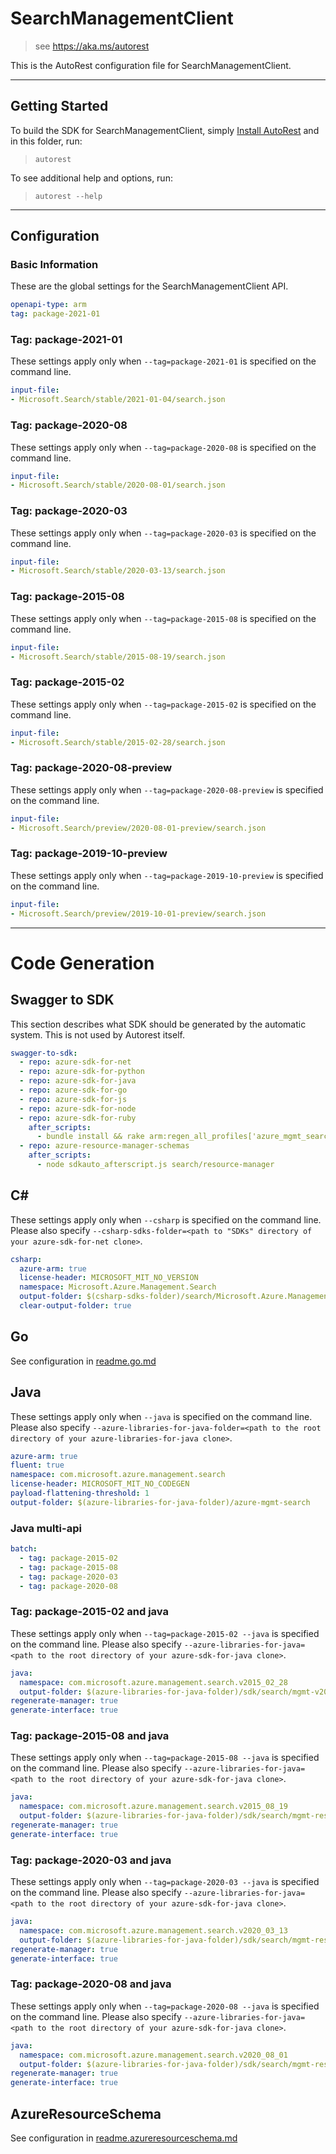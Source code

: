 # SearchManagementClient

> see https://aka.ms/autorest

This is the AutoRest configuration file for SearchManagementClient.



---
## Getting Started
To build the SDK for SearchManagementClient, simply [Install AutoRest](https://aka.ms/autorest/install) and in this folder, run:

> `autorest`

To see additional help and options, run:

> `autorest --help`
---

## Configuration



### Basic Information
These are the global settings for the SearchManagementClient API.

``` yaml
openapi-type: arm
tag: package-2021-01
```
### Tag: package-2021-01

These settings apply only when `--tag=package-2021-01` is specified on the command line.
``` yaml $(tag) == 'package-2021-01'
input-file:
- Microsoft.Search/stable/2021-01-04/search.json
```

### Tag: package-2020-08

These settings apply only when `--tag=package-2020-08` is specified on the command line.
``` yaml $(tag) == 'package-2020-08'
input-file:
- Microsoft.Search/stable/2020-08-01/search.json
```

### Tag: package-2020-03

These settings apply only when `--tag=package-2020-03` is specified on the command line.
``` yaml $(tag) == 'package-2020-03'
input-file:
- Microsoft.Search/stable/2020-03-13/search.json
```

### Tag: package-2015-08

These settings apply only when `--tag=package-2015-08` is specified on the command line.

``` yaml $(tag) == 'package-2015-08'
input-file:
- Microsoft.Search/stable/2015-08-19/search.json
```

### Tag: package-2015-02

These settings apply only when `--tag=package-2015-02` is specified on the command line.

``` yaml $(tag) == 'package-2015-02'
input-file:
- Microsoft.Search/stable/2015-02-28/search.json
```

### Tag: package-2020-08-preview

These settings apply only when `--tag=package-2020-08-preview` is specified on the command line.

``` yaml $(tag) == 'package-2020-08-preview'
input-file:
- Microsoft.Search/preview/2020-08-01-preview/search.json
```

### Tag: package-2019-10-preview

These settings apply only when `--tag=package-2019-10-preview` is specified on the command line.

``` yaml $(tag) == 'package-2019-10-preview'
input-file:
- Microsoft.Search/preview/2019-10-01-preview/search.json
```


---
# Code Generation


## Swagger to SDK

This section describes what SDK should be generated by the automatic system.
This is not used by Autorest itself.

``` yaml $(swagger-to-sdk)
swagger-to-sdk:
  - repo: azure-sdk-for-net
  - repo: azure-sdk-for-python
  - repo: azure-sdk-for-java
  - repo: azure-sdk-for-go
  - repo: azure-sdk-for-js
  - repo: azure-sdk-for-node
  - repo: azure-sdk-for-ruby
    after_scripts:
      - bundle install && rake arm:regen_all_profiles['azure_mgmt_search']
  - repo: azure-resource-manager-schemas
    after_scripts:
      - node sdkauto_afterscript.js search/resource-manager
```


## C#

These settings apply only when `--csharp` is specified on the command line.
Please also specify `--csharp-sdks-folder=<path to "SDKs" directory of your azure-sdk-for-net clone>`.

``` yaml $(csharp)
csharp:
  azure-arm: true
  license-header: MICROSOFT_MIT_NO_VERSION
  namespace: Microsoft.Azure.Management.Search
  output-folder: $(csharp-sdks-folder)/search/Microsoft.Azure.Management.Search/src/Generated
  clear-output-folder: true
```

## Go

See configuration in [readme.go.md](./readme.go.md)

## Java

These settings apply only when `--java` is specified on the command line.
Please also specify `--azure-libraries-for-java-folder=<path to the root directory of your azure-libraries-for-java clone>`.

``` yaml $(java)
azure-arm: true
fluent: true
namespace: com.microsoft.azure.management.search
license-header: MICROSOFT_MIT_NO_CODEGEN
payload-flattening-threshold: 1
output-folder: $(azure-libraries-for-java-folder)/azure-mgmt-search
```

### Java multi-api

``` yaml $(java) && $(multiapi)
batch:
  - tag: package-2015-02
  - tag: package-2015-08
  - tag: package-2020-03
  - tag: package-2020-08
```

### Tag: package-2015-02 and java

These settings apply only when `--tag=package-2015-02 --java` is specified on the command line.
Please also specify `--azure-libraries-for-java=<path to the root directory of your azure-sdk-for-java clone>`.

``` yaml $(tag) == 'package-2015-02' && $(java) && $(multiapi)
java:
  namespace: com.microsoft.azure.management.search.v2015_02_28
  output-folder: $(azure-libraries-for-java-folder)/sdk/search/mgmt-v2015_02_28
regenerate-manager: true
generate-interface: true
```

### Tag: package-2015-08 and java

These settings apply only when `--tag=package-2015-08 --java` is specified on the command line.
Please also specify `--azure-libraries-for-java=<path to the root directory of your azure-sdk-for-java clone>`.

``` yaml $(tag) == 'package-2015-08' && $(java) && $(multiapi)
java:
  namespace: com.microsoft.azure.management.search.v2015_08_19
  output-folder: $(azure-libraries-for-java-folder)/sdk/search/mgmt-resource-manager/v2015_08_19
regenerate-manager: true
generate-interface: true
```

### Tag: package-2020-03 and java

These settings apply only when `--tag=package-2020-03 --java` is specified on the command line.
Please also specify `--azure-libraries-for-java=<path to the root directory of your azure-sdk-for-java clone>`.

``` yaml $(tag) == 'package-2020-03' && $(java) && $(multiapi)
java:
  namespace: com.microsoft.azure.management.search.v2020_03_13
  output-folder: $(azure-libraries-for-java-folder)/sdk/search/mgmt-resource-manager/v2020_03_13
regenerate-manager: true
generate-interface: true
```

### Tag: package-2020-08 and java

These settings apply only when `--tag=package-2020-08 --java` is specified on the command line.
Please also specify `--azure-libraries-for-java=<path to the root directory of your azure-sdk-for-java clone>`.

``` yaml $(tag) == 'package-2020-08' && $(java) && $(multiapi)
java:
  namespace: com.microsoft.azure.management.search.v2020_08_01
  output-folder: $(azure-libraries-for-java-folder)/sdk/search/mgmt-resource-manager/v2020_08_01
regenerate-manager: true
generate-interface: true
```


## AzureResourceSchema

See configuration in [readme.azureresourceschema.md](./readme.azureresourceschema.md)


